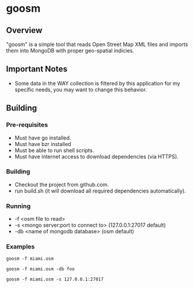 goosm
=====

## Overview
"goosm" is a simple tool that reads Open Street Map XML files and imports them into MongoDB with proper geo-spatial indicies.

## Important Notes
* Some data in the WAY collection is filtered by this application for my specific needs, you may want to change this behavior.

## Building

### Pre-requisites
* Must have go installed.
* Must have bzr installed
* Must be able to run shell scripts.
* Must have internet access to download dependencies (via HTTPS).

### Building
* Checkout the project from github.com.
* run build.sh (it will download all required dependencies automatically).

### Running

* -f \<osm file to read\>
* -s \<mongo server:port to connect to\> (127.0.0.1:27017 default)
* -db \<name of mongodb database\> (osm default)

### Examples

    goosm -f miami.osm

    goosm -f miami.osm -db foo

    goosm -f miami.osm -s 127.0.0.1:27017
